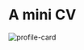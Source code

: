 # A mini CV
![profile-card](https://github.com/user-attachments/assets/e2df5af4-5180-4ecd-97ed-ced200c304eb)

